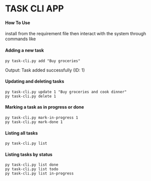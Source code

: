 # TASK CLI APP

#### How To Use 

install from the requirement file 
then interact with the system
through commands like
#### Adding a new task
```shell
py task-cli.py add "Buy groceries"
```
 Output: Task added successfully (ID: 1)

#### Updating and deleting tasks
```shell
py task-cli.py update 1 "Buy groceries and cook dinner"
py task-cli.py delete 1
```

#### Marking a task as in progress or done
```shell
py task-cli.py mark-in-progress 1
py task-cli.py mark-done 1
```

#### Listing all tasks
```shell
py task-cli.py list
```
#### Listing tasks by status
```shell
py task-cli.py list done
py task-cli.py list todo
py task-cli.py list in-progress
```
